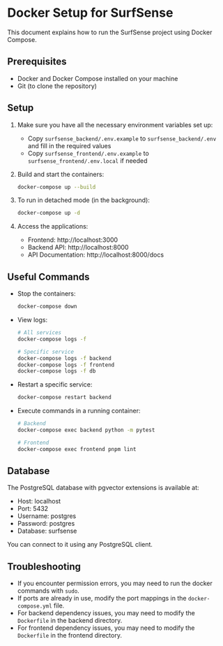 # Docker Setup for SurfSense

This document explains how to run the SurfSense project using Docker Compose.

## Prerequisites

- Docker and Docker Compose installed on your machine
- Git (to clone the repository)

## Setup

1. Make sure you have all the necessary environment variables set up:
   - Copy `surfsense_backend/.env.example` to `surfsense_backend/.env` and fill in the required values
   - Copy `surfsense_frontend/.env.example` to `surfsense_frontend/.env.local` if needed

2. Build and start the containers:
   ```bash
   docker-compose up --build
   ```

3. To run in detached mode (in the background):
   ```bash
   docker-compose up -d
   ```

4. Access the applications:
   - Frontend: http://localhost:3000
   - Backend API: http://localhost:8000
   - API Documentation: http://localhost:8000/docs

## Useful Commands

- Stop the containers:
  ```bash
  docker-compose down
  ```

- View logs:
  ```bash
  # All services
  docker-compose logs -f
  
  # Specific service
  docker-compose logs -f backend
  docker-compose logs -f frontend
  docker-compose logs -f db
  ```

- Restart a specific service:
  ```bash
  docker-compose restart backend
  ```

- Execute commands in a running container:
  ```bash
  # Backend
  docker-compose exec backend python -m pytest
  
  # Frontend
  docker-compose exec frontend pnpm lint
  ```

## Database

The PostgreSQL database with pgvector extensions is available at:
- Host: localhost
- Port: 5432
- Username: postgres
- Password: postgres
- Database: surfsense

You can connect to it using any PostgreSQL client.

## Troubleshooting

- If you encounter permission errors, you may need to run the docker commands with `sudo`.
- If ports are already in use, modify the port mappings in the `docker-compose.yml` file.
- For backend dependency issues, you may need to modify the `Dockerfile` in the backend directory.
- For frontend dependency issues, you may need to modify the `Dockerfile` in the frontend directory. 